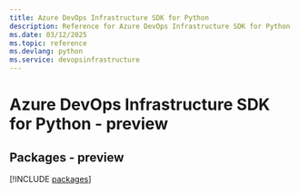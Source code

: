 ```yaml
---
title: Azure DevOps Infrastructure SDK for Python
description: Reference for Azure DevOps Infrastructure SDK for Python
ms.date: 03/12/2025
ms.topic: reference
ms.devlang: python
ms.service: devopsinfrastructure
---
```

# Azure DevOps Infrastructure SDK for Python - preview
## Packages - preview
[!INCLUDE [packages](devops-infrastructure-index.md)]